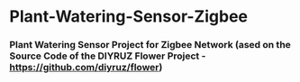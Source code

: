 # Plant-Watering-Sensor-Zigbee

### Plant Watering Sensor Project for Zigbee Network (ased on the Source Code of the DIYRUZ Flower Project - https://github.com/diyruz/flower)
